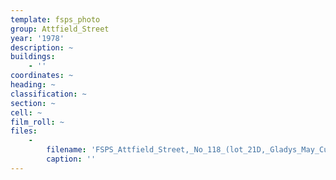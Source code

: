 ```yaml
---
template: fsps_photo
group: Attfield_Street
year: '1978'
description: ~
buildings:
    - ''
coordinates: ~
heading: ~
classification: ~
section: ~
cell: ~
film_roll: ~
files:
    -
        filename: 'FSPS_Attfield_Street,_No_118_(lot_21D,_Gladys_May_Curven),_17-11-N,_1978.png'
        caption: ''
---
```

